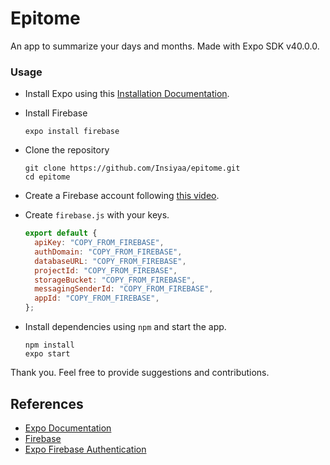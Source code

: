# Epitome

An app to summarize your days and months. Made with Expo SDK v40.0.0.

### Usage

- Install Expo using this [Installation Documentation](https://docs.expo.io/get-started/installation/).
- Install Firebase

  ```
  expo install firebase
  ```

- Clone the repository

  ```
  git clone https://github.com/Insiyaa/epitome.git
  cd epitome
  ```

- Create a Firebase account following [this video](https://www.youtube.com/watch?v=E6AXbYwRrdE&feature=emb_logo).
- Create `firebase.js` with your keys.
  ```javascript
  export default {
    apiKey: "COPY_FROM_FIREBASE",
    authDomain: "COPY_FROM_FIREBASE",
    databaseURL: "COPY_FROM_FIREBASE",
    projectId: "COPY_FROM_FIREBASE",
    storageBucket: "COPY_FROM_FIREBASE",
    messagingSenderId: "COPY_FROM_FIREBASE",
    appId: "COPY_FROM_FIREBASE",
  };
  ```
- Install dependencies using `npm` and start the app.
  ```
  npm install
  expo start
  ```

Thank you. Feel free to provide suggestions and contributions.

## References

- [Expo Documentation](https://docs.expo.io/)
- [Firebase](https://firebase.google.com/docs/auth/web/firebaseui)
- [Expo Firebase Authentication](https://medium.com/swlh/expo-firebase-authentication-cloud-firestore-using-async-await-react-hooks-700920ad4b2b)
